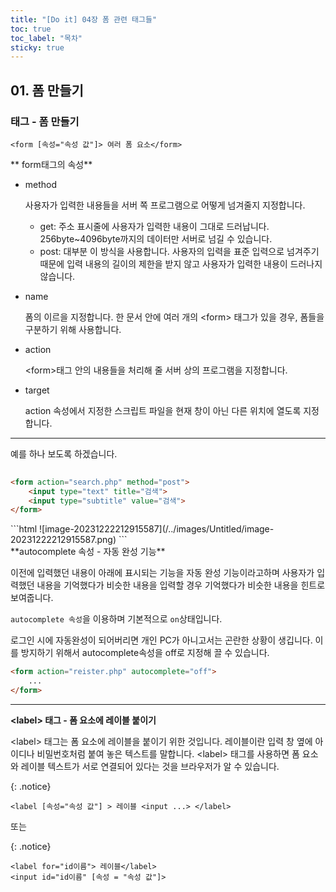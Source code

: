 ```yaml
---
title: "[Do it] 04장 폼 관련 태그들"
toc: true
toc_label: "목차"
sticky: true
---
```


## 01. 폼 만들기

### <form>태그 - 폼 만들기

`<form [속성="속성 값"]> 여러 폼 요소</form>`

** form태그의 속성**

- method

  사용자가 입력한 내용들을 서버 쪽 프로그램으로 어떻게 넘겨줄지 지정합니다.

  - get: 주소 표시줄에 사용자가 입력한 내용이 그대로 드러납니다.
    256byte~4096byte까지의 데이터만 서버로 넘길 수 있습니다.
  - post: 대부분 이 방식을 사용합니다. 사용자의 입력을 표준 입력으로 넘겨주기 때문에 <span class="hlm">입력 내용의 길이의 제한을 받지 않고</span> 사용자가 입력한 내용이 드러나지 않습니다.

- name

  폼의 이르을 지정합니다. 한 문서 안에 여러 개의 \<form> 태그가 있을 경우, 폼들을 구분하기 위해 사용합니다.

- action

  \<form>태그 안의 내용들을 처리해 줄 서버 상의 프로그램을 지정합니다.

- target

  action 속성에서 지정한 스크립트 파일을 현재 창이 아닌 다른 위치에 열도록 지정합니다.

---

예를 하나 보도록 하겠습니다.

```html
	
<form action="search.php" method="post">
    <input type="text" title="검색">
    <input type="subtitle" value="검색">
</form>    
```



<div class="notice" markdown="1">
```html    
![image-20231222212915587](/../images/Untitled/image-20231222212915587.png)
```
</div>    
**autocomplete 속성 - 자동 완성 기능**

이전에 입력했던 내용이 아래에 표시되는 기능을 <span class="hlm">자동 완성 기능</span>이라고하며 사용자가 입력했던 내용을 기억했다가 비슷한 내용을 입력할 경우 기억했다가 비슷한 내용을 힌트로 보여줍니다. 

`autocomplete 속성`을 이용하며 기본적으로 `on`상태입니다. 

로그인 시에 자동완성이 되어버리면 개인 PC가 아니고서는 곤란한 상황이 생깁니다. 이를 방지하기 위해서 autocomplete속성을 off로 지정해 끌 수 있습니다.

```html
<form action="reister.php" autocomplete="off">
    ...
</form>
```

---

**\<label> 태그 -  폼 요소에 레이블 붙이기**

\<label> 태그는 폼 요소에 레이블을 붙이기 위한 것입니다. 레이블이란 입력 창 옆에 아이디나 비밀번호처럼 붙여 놓은 텍스트를 말합니다. \<label> 태그를 사용하면 폼 요소와 레이블 텍스트가 서로 연결되어 있다는 것을 브라우저가 알 수 있습니다.

{: .notice}

`<label [속성="속성 값"] > 레이블 <input ...> </label>`

또는

{: .notice}

`<label for="id이름"> 레이블</label>`<br/>`<input id="id이름" [속성 = "속성 값"]>`